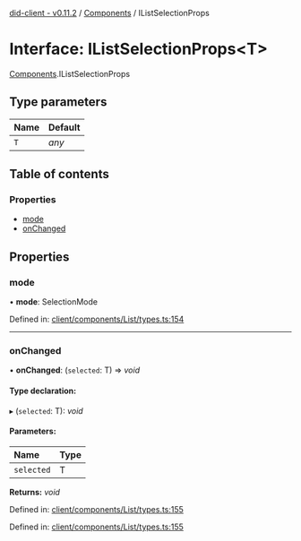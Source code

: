 [did-client - v0.11.2](../README.md) / [Components](../modules/components.md) / IListSelectionProps

# Interface: IListSelectionProps<T\>

[Components](../modules/components.md).IListSelectionProps

## Type parameters

Name | Default |
:------ | :------ |
`T` | *any* |

## Table of contents

### Properties

- [mode](components.ilistselectionprops.md#mode)
- [onChanged](components.ilistselectionprops.md#onchanged)

## Properties

### mode

• **mode**: SelectionMode

Defined in: [client/components/List/types.ts:154](https://github.com/Puzzlepart/did/blob/dev/client/components/List/types.ts#L154)

___

### onChanged

• **onChanged**: (`selected`: T) => *void*

#### Type declaration:

▸ (`selected`: T): *void*

#### Parameters:

Name | Type |
:------ | :------ |
`selected` | T |

**Returns:** *void*

Defined in: [client/components/List/types.ts:155](https://github.com/Puzzlepart/did/blob/dev/client/components/List/types.ts#L155)

Defined in: [client/components/List/types.ts:155](https://github.com/Puzzlepart/did/blob/dev/client/components/List/types.ts#L155)
